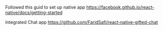 Followed this guid to set up native app
https://facebook.github.io/react-native/docs/getting-started

Integrated Chat app
https://github.com/FaridSafi/react-native-gifted-chat
